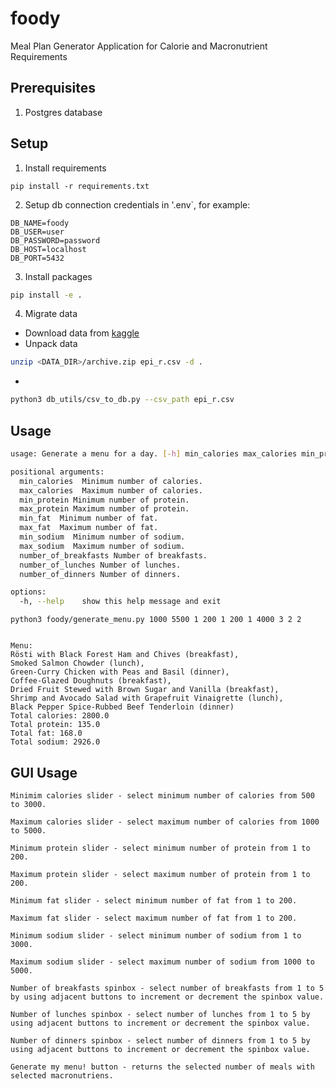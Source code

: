 # foody
Meal Plan Generator Application for Calorie and Macronutrient Requirements

## Prerequisites
1. Postgres database

## Setup
1. Install requirements
```
pip install -r requirements.txt
```

2. Setup db connection credentials in '.env`, for example:
```
DB_NAME=foody
DB_USER=user
DB_PASSWORD=password
DB_HOST=localhost
DB_PORT=5432
```

3. Install packages
```bash
pip install -e .
```

4. Migrate data
- Download data from [kaggle](https://www.kaggle.com/datasets/hugodarwood/epirecipes?resource=download)
- Unpack data
```bash
unzip <DATA_DIR>/archive.zip epi_r.csv -d .
```
-
```bash
python3 db_utils/csv_to_db.py --csv_path epi_r.csv
```

## Usage
```bash
usage: Generate a menu for a day. [-h] min_calories max_calories min_protein max_protein min_fat max_fat min_sodium max_sodium number_of_breakfasts number_of_lunches number_of_dinners

positional arguments:
  min_calories  Minimum number of calories.
  max_calories  Maximum number of calories.
  min_protein Minimum number of protein.
  max_protein Maximum number of protein.
  min_fat  Minimum number of fat.
  max_fat  Maximum number of fat.
  min_sodium  Minimum number of sodium.
  max_sodium  Maximum number of sodium.
  number_of_breakfasts Number of breakfasts.
  number_of_lunches Number of lunches.
  number_of_dinners Number of dinners.

options:
  -h, --help    show this help message and exit
```

```
python3 foody/generate_menu.py 1000 5500 1 200 1 200 1 4000 3 2 2


Menu:
Rösti with Black Forest Ham and Chives (breakfast),
Smoked Salmon Chowder (lunch),
Green-Curry Chicken with Peas and Basil (dinner),
Coffee-Glazed Doughnuts (breakfast),
Dried Fruit Stewed with Brown Sugar and Vanilla (breakfast),
Shrimp and Avocado Salad with Grapefruit Vinaigrette (lunch),
Black Pepper Spice-Rubbed Beef Tenderloin (dinner)
Total calories: 2800.0
Total protein: 135.0
Total fat: 168.0
Total sodium: 2926.0
```

## GUI Usage

    Minimim calories slider - select minimum number of calories from 500 to 3000.

    Maximum calories slider - select maximum number of calories from 1000 to 5000.

    Minimum protein slider - select minimum number of protein from 1 to 200.

    Maximum protein slider - select maximum number of protein from 1 to 200.

    Minimum fat slider - select minimum number of fat from 1 to 200.

    Maximum fat slider - select maximum number of fat from 1 to 200.

    Minimum sodium slider - select minimum number of sodium from 1 to 3000.

    Maximum sodium slider - select maximum number of sodium from 1000 to 5000.

    Number of breakfasts spinbox - select number of breakfasts from 1 to 5 by using adjacent buttons to increment or decrement the spinbox value.

    Number of lunches spinbox - select number of lunches from 1 to 5 by using adjacent buttons to increment or decrement the spinbox value.

    Number of dinners spinbox - select number of dinners from 1 to 5 by using adjacent buttons to increment or decrement the spinbox value.

    Generate my menu! button - returns the selected number of meals with selected macronutriens.